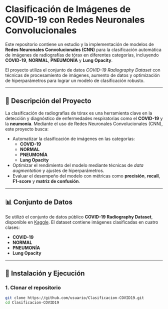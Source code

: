 # Clasificación de Imágenes de COVID-19 con Redes Neuronales Convolucionales

Este repositorio contiene un estudio y la implementación de modelos de **Redes Neuronales Convolucionales (CNN)** para la clasificación automática de imágenes de radiografías de tórax en diferentes categorías, incluyendo **COVID-19**, **NORMAL**, **PNEUMONÍA** y **Lung Opacity**. 

El proyecto utiliza el conjunto de datos *COVID-19 Radiography Dataset* con técnicas de procesamiento de imágenes, aumento de datos y optimización de hiperparámetros para lograr un modelo de clasificación robusto.

---


## 📝 Descripción del Proyecto

La clasificación de radiografías de tórax es una herramienta clave en la detección y diagnóstico de enfermedades respiratorias como el **COVID-19** y la **neumonía**. Mediante el uso de Redes Neuronales Convolucionales (CNN), este proyecto busca:

- Automatizar la clasificación de imágenes en las categorías:
  - **COVID-19**
  - **NORMAL**
  - **PNEUMONÍA**
  - **Lung Opacity**
- Optimizar el rendimiento del modelo mediante técnicas de *data augmentation* y ajustes de hiperparámetros.
- Evaluar el desempeño del modelo con métricas como **precisión**, **recall**, **F1-score** y **matriz de confusión**.

---

## 📊 Conjunto de Datos

Se utilizó el conjunto de datos público **COVID-19 Radiography Dataset**, disponible en [Kaggle](https://www.kaggle.com/tawsifurrahman/covid19-radiography-database). El dataset contiene imágenes clasificadas en cuatro clases: 

- **COVID-19**
- **NORMAL**
- **PNEUMONÍA**
- **Lung Opacity**

---

## 🚀 Instalación y Ejecución

### 1. Clonar el repositorio
```bash
git clone https://github.com/usuario/Clasificacion-COVID19.git
cd Clasificacion-COVID19
